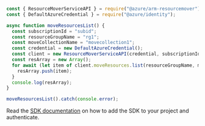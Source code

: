 ```javascript
const { ResourceMoverServiceAPI } = require("@azure/arm-resourcemover");
const { DefaultAzureCredential } = require("@azure/identity");

async function moveResourcesList() {
  const subscriptionId = "subid";
  const resourceGroupName = "rg1";
  const moveCollectionName = "movecollection1";
  const credential = new DefaultAzureCredential();
  const client = new ResourceMoverServiceAPI(credential, subscriptionId);
  const resArray = new Array();
  for await (let item of client.moveResources.list(resourceGroupName, moveCollectionName)) {
    resArray.push(item);
  }
  console.log(resArray);
}

moveResourcesList().catch(console.error);
```

Read the [SDK documentation](https://github.com/Azure/azure-sdk-for-js/blob/%40azure%2Farm-resourcemover_2.0.1/sdk/resourcemover/arm-resourcemover/README.md) on how to add the SDK to your project and authenticate.
